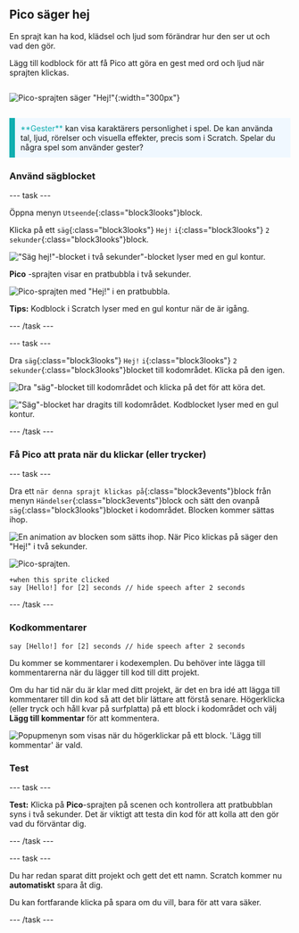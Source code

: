 ## Pico säger hej

<div style="display: flex; flex-wrap: wrap">
<div style="flex-basis: 200px; flex-grow: 1; margin-right: 15px;">
En sprajt kan ha kod, klädsel och ljud som förändrar hur den ser ut och vad den gör. 
  
Lägg till kodblock för att få Pico att göra en gest med ord och ljud när sprajten klickas.
</div>
<div>

![Pico-sprajten säger "Hej!"](images/pico-step2.png){:width="300px"}

</div>
</div>

<p style="border-left: solid; border-width:10px; border-color: #0faeb0; background-color: aliceblue; padding: 10px;">
<span style="color: #0faeb0">**Gester**</span> kan visa karaktärers personlighet i spel. De kan använda tal, ljud, rörelser och visuella effekter, precis som i Scratch. Spelar du några spel som använder gester?
</p>

### Använd sägblocket

--- task ---

Öppna menyn `Utseende`{:class="block3looks"}block.

Klicka på ett `säg`{:class="block3looks"} `Hej!` `i`{:class="block3looks"} `2` `sekunder`{:class="block3looks"}block.

!["Säg hej!"-blocket i två sekunder"-blocket lyser med en gul kontur.](images/pico-say-hello-blocks-menu.png)

**Pico** -sprajten visar en pratbubbla i två sekunder.

![Pico-sprajten med "Hej!" i en pratbubbla.](images/pico-say-hello-stage.png)

**Tips:** Kodblock i Scratch lyser med en gul kontur när de är igång.

--- /task ---

--- task ---

Dra `säg`{:class="block3looks"} `Hej!` `i`{:class="block3looks"} `2` `sekunder`{:class="block3looks"}blocket till kodområdet. Klicka på den igen.

![Dra "säg"-blocket till kodområdet och klicka på det för att köra det.](images/pico-drag-say.gif)

!["Säg"-blocket har dragits till kodområdet. Kodblocket lyser med en gul kontur.](images/pico-drag-say.png)

--- /task ---

### Få Pico att prata när du klickar (eller trycker)

--- task ---

Dra ett `när denna sprajt klickas på`{:class="block3events"}block från menyn `Händelser`{:class="block3events"}block och sätt den ovanpå `säg`{:class="block3looks"}blocket i kodområdet. Blocken kommer sättas ihop.

![En animation av blocken som sätts ihop. När Pico klickas på säger den "Hej!" i två sekunder.](images/pico-snap-together.gif)

![Pico-sprajten.](images/pico-sprite.png)

```blocks3
+when this sprite clicked
say [Hello!] for [2] seconds // hide speech after 2 seconds
```

--- /task ---

### Kodkommentarer

```blocks3
say [Hello!] for [2] seconds // hide speech after 2 seconds
```
Du kommer se kommentarer i kodexemplen. Du behöver inte lägga till kommentarerna när du lägger till kod till ditt projekt.

Om du har tid när du är klar med ditt projekt, är det en bra idé att lägga till kommentarer till din kod så att det blir lättare att förstå senare. Högerklicka (eller tryck och håll kvar på surfplatta) på ett block i kodområdet och välj **Lägg till kommentar** för att kommentera.

![Popupmenyn som visas när du högerklickar på ett block. 'Lägg till kommentar' är vald.](images/add-comment.png)

### Test

--- task ---

**Test:** Klicka på **Pico**-sprajten på scenen och kontrollera att pratbubblan syns i två sekunder. Det är viktigt att testa din kod för att kolla att den gör vad du förväntar dig.

--- /task ---

--- task ---

Du har redan sparat ditt projekt och gett det ett namn. Scratch kommer nu **automatiskt** spara åt dig.

Du kan fortfarande klicka på spara om du vill, bara för att vara säker.

--- /task ---
